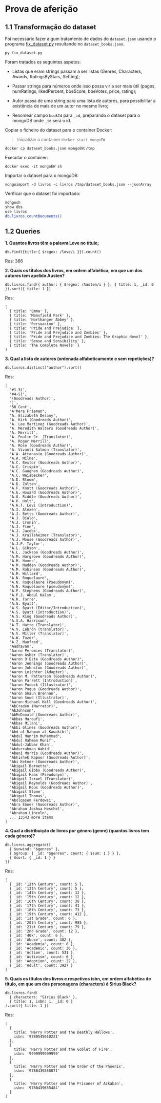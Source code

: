 # Prova de aferição

## 1.1 Transformação do dataset

Foi necessário fazer algum tratamento de dados do `dataset.json` usando o programa [fix_dataset.py](https://github.com/gabrielRibeir0/EW2025-A104171/blob/main/ENGWEB2025-Afericao/fix_dataset.py) resultando no `dataset_books.json`.

`py fix_dataset.py`

Foram tratados os seguintes aspetos:

- Listas que eram strings passam a ser listas (Genres, Characters, Awards, RatingsByStars, Setting);

- Passar strings para números onde isso possa vir a ser mais útil (pages, numRatings, likedPercent, bbeScore, bbeVotes, price, rating);

- Autor passa de uma string para uma lista de autores, para possibilitar a existência de mais de um autor no mesmo livro;

- Renomear campo `bookId` para `_id`, preparando o dataset para o mongoDB onde `_id` será o id.

Copiar o ficheiro do dataset para o container Docker:

> Inicializar o container `docker start mongoEW`

`docker cp dataset_books.json mongoEW:/tmp`

Executar o container:

`docker exec -it mongoEW sh`

Importar o dataset para o mongoDB:

`mongoimport -d livros -c livros /tmp/dataset_books.json --jsonArray`

Verificar que o dataset foi importado:

```sh
mongosh
show dbs
use livros
db.livros.countDocuments()
```

## 1.2 Queries

**1. Quantos livros têm a palavra Love no título;**

`db.find({title:{ $regex: /love/i }}).count()`

Res: 366

**2. Quais os títulos dos livros, em ordem alfabética, em que um dos autores tem apelido Austen?**

`db.livros.find({ author: { $regex: /Austen/i } }, { title: 1, _id: 0 }).sort({ title: 1 })`

Res:

```
[
  { title: 'Emma' },
  { title: 'Mansfield Park' },
  { title: 'Northanger Abbey' },
  { title: 'Persuasion' },
  { title: 'Pride and Prejudice' },
  { title: 'Pride and Prejudice and Zombies' },
  { title: 'Pride and Prejudice and Zombies: The Graphic Novel' },
  { title: 'Sense and Sensibility' },
  { title: 'The Complete Novels' }
]
```

**3. Qual a lista de autores (ordenada alfabeticamente e sem repetições)?**

`db.livros.distinct("author").sort()`

Res:

```
[
  '#1-3)',
  '#4-5)',
  '(Goodreads Author)',
  ')',
  '50 Cent',
  "A'Mera Frieman",
  'A. Elizabeth Delany',
  'A. Kirk (Goodreads Author)',
  'A. Lee Martinez (Goodreads Author)',
  'A. Meredith Walters (Goodreads Author)',
  'A. Merritt',
  'A. Poulin Jr. (Translator)',
  'A. Roger Merrill',
  'A. Rose (Goodreads Author)',
  'A. Vivanti Salmon (Translator)',
  'A.A. Attanasio (Goodreads Author)',
  'A.A. Milne',
  'A.C. Bextor (Goodreads Author)',
  'A.C. Crispin',
  'A.C. Gaughen (Goodreads Author)',
  'A.C. Weisbecker',
  'A.D. Bloom',
  'A.D. Zoltan',
  'A.F. Knott (Goodreads Author)',
  'A.G. Howard (Goodreads Author)',
  'A.G. Riddle (Goodreads Author)',
  'A.H. Holt',
  'A.H.T. Levi (Introduction)',
  'A.I. Alexen',
  'A.J. Betts (Goodreads Author)',
  'A.J. Bialo',
  'A.J. Cronin',
  'A.J. Finn',
  'A.J. Jacobs',
  'A.J. Krailsheimer (Translator)',
  'A.J. Mouse (Goodreads Author)',
  'A.J.P. Taylor',
  'A.L. Gibson',
  'A.L. Jackson (Goodreads Author)',
  'A.M. Hargrove (Goodreads Author)',
  'A.M. Homes',
  'A.M. Madden (Goodreads Author)',
  'A.M. Robinson (Goodreads Author)',
  'A.M. Willard',
  'A.N. Roquelaure',
  'A.N. Roquelaure (Pseudonym)',
  'A.N. Roquelaure (pseudonym)',
  'A.P. Stephens (Goodreads Author)',
  'A.P.J. Abdul Kalam',
  'A.R. Torre',
  'A.S. Byatt',
  'A.S. Byatt (Editor/Introduction)',
  'A.S. Byatt (Introduction)',
  'A.S. King (Goodreads Author)',
  'A.S.A. Harrison',
  'A.T. Hatto (Translator)',
  'A.V. Lebrón (translator)',
  'A.V. Miller (Translator)',
  'A.W. Tozer',
  'A.Z. Manfred',
  'Aadhavan',
  'Aarno Peromies (Translator)',
  'Aaron Asher (Translator)',
  "Aaron D'Este (Goodreads Author)",
  'Aaron Jennings (Goodreads Author)',
  'Aaron Johnston (Goodreads Author)',
  'Aaron Leichter (Adapter)',
  'Aaron M. Patterson (Goodreads Author)',
  'Aaron Parrett (Introduction)',
  'Aaron Pocock (Illustrator)',
  'Aaron Pogue (Goodreads Author)',
  'Aaron Shaun Brennan',
  'Aaron Sowd (Illustrator)',
  'Aaron-Michael Hall (Goodreads Author)',
  'AbCraden (Narrator)',
  'AbJohnson',
  'AbMcDonald (Goodreads Author)',
  'Abbas Maroufi',
  'Abbas Milani',
  'Abbi Glines (Goodreads Author)',
  'Abd al-Rahman al-Kawakibi',
  "Abdul Mun'im Muhammad",
  'Abdul Rahman Munif',
  'Abdul-Jabbar Khan',
  'Abdurrahman Wahid',
  'Abeni Morris (Goodreads Author)',
  'Abhishek Kapoor (Goodreads Author)',
  'Abi Ketner (Goodreads Author)',
  'Abigail Barnette',
  'Abigail Gibbs (Goodreads Author)',
  'Abigail Haas (Pseudonym)',
  'Abigail Israel (Translator)',
  'Abigail Reynolds (Goodreads Author)',
  'Abigail Roux (Goodreads Author)',
  'Abigail Stone',
  'Abigail Thomas',
  'Abolqasem Ferdowsi',
  'Abra Ebner (Goodreads Author)',
  'Abraham Joshua Heschel',
  'Abraham Lincoln',
  ... 13543 more items
]
```

**4. Qual a distribuição de livros por género (genre) (quantos livros tem cada género)?**

```
db.livros.aggregate([
  { $unwind: "$genres" },
  { $group: { _id: "$genres", count: { $sum: 1 } } },
  { $sort: { _id: 1 } }
])
```

Res:

```
[
  { _id: '12th Century', count: 5 },
  { _id: '13th Century', count: 5 },
  { _id: '14th Century', count: 12 },
  { _id: '15th Century', count: 12 },
  { _id: '16th Century', count: 38 },
  { _id: '17th Century', count: 41 },
  { _id: '18th Century', count: 73 },
  { _id: '19th Century', count: 412 },
  { _id: '1st Grade', count: 6 },
  { _id: '20th Century', count: 985 },
  { _id: '21st Century', count: 79 },
  { _id: '2nd Grade', count: 12 },
  { _id: '40k', count: 6 },
  { _id: 'Abuse', count: 382 },
  { _id: 'Academia', count: 8 },
  { _id: 'Academic', count: 36 },
  { _id: 'Action', count: 531 },
  { _id: 'Activism', count: 6 },
  { _id: 'Adoption', count: 22 },
  { _id: 'Adult', count: 3927 }
]
```

**5. Quais os títulos dos livros e respetivos isbn, em ordem alfabética de título, em que um dos personagens (characters) é Sirius Black?**

```
db.livros.find(
  { characters: "Sirius Black" },
  { title: 1, isbn: 1, _id: 0 }
).sort({ title: 1 })
```

Res:

```
[
  {
    title: 'Harry Potter and the Deathly Hallows',
    isbn: '9780545010221'
  },
  {
    title: 'Harry Potter and the Goblet of Fire',
    isbn: '9999999999999'
  },
  {
    title: 'Harry Potter and the Order of the Phoenix',
    isbn: '9780439358071'
  },
  {
    title: 'Harry Potter and the Prisoner of Azkaban',
    isbn: '9780439655484'
  }
]
```
